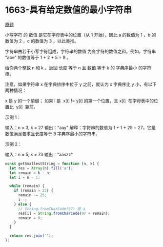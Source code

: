 # 1663-具有给定数值的最小字符串

[原题](https://leetcode-cn.com/problems/smallest-string-with-a-given-numeric-value/)

小写字符 的 数值 是它在字母表中的位置（从 1 开始），因此 a 的数值为 1 ，b 的数值为 2 ，c 的数值为 3 ，以此类推。

字符串由若干小写字符组成，字符串的数值 为各字符的数值之和。例如，字符串 "abe" 的数值等于 1 + 2 + 5 = 8 。

给你两个整数 n 和 k 。返回 长度 等于 n 且 数值 等于 k 的 字典序最小 的字符串。

注意，如果字符串 x 在字典排序中位于 y 之前，就认为 x 字典序比 y 小，有以下两种情况：

x 是 y 的一个前缀；
如果 i 是  x[i] != y[i] 的第一个位置，且 x[i]  在字母表中的位置比  y[i]  靠前。

示例 1：

输入：n = 3, k = 27
输出："aay"
解释：字符串的数值为 1 + 1 + 25 = 27，它是数值满足要求且长度等于 3 字典序最小的字符串。

示例 2：

输入：n = 5, k = 73
输出："aaszz"

```javascript
const getSmallestString = function (n, k) {
  let res = Array(n).fill('a');
  let remain = k - n;
  let i = n - 1;

  while (remain) {
    if (remain > 25) {
      remain -= 25;
      i--;
    } else {
      // String.fromCharCode(97) 是 a
      res[i] = String.fromCharCode(97 + remain);
      remain = 0;
    }
  }

  return res.join('');
};
```
